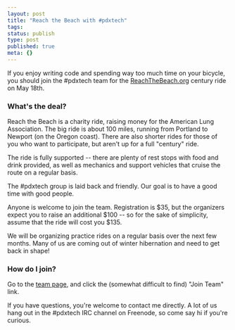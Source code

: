 ```yaml
---
layout: post
title: "Reach the Beach with #pdxtech"
tags:
status: publish
type: post
published: true
meta: {}
---
```

If you enjoy writing code and spending way too much time on your bicycle, you should join the #pdxtech team for the [ReachTheBeach.org](http://reachthebeach.org/) century ride on May 18th.

### What's the deal?

Reach the Beach is a charity ride, raising money for the American Lung Association. The big ride is about 100 miles, running from Portland to Newport (on the Oregon coast). There are also shorter rides for those of you who want to participate, but aren't up for a full "century" ride.

The ride is fully supported -- there are plenty of rest stops with food and drink provided, as well as mechanics and support vehicles that cruise the route on a regular basis.

The #pdxtech group is laid back and friendly. Our goal is to have a good time with good people.

Anyone is welcome to join the team. Registration is $35, but the organizers expect you to raise an additional $100 -- so for the sake of simplicity, assume that the ride will cost you $135.

We will be organizing practice rides on a regular basis over the next few months. Many of us are coming out of winter hibernation and need to get back in shape!

### How do I join?

Go to the [team page](http://action.lung.org/site/TR/Bike/ALAMP_Mountain_Pacific/1325843538?pg=team&fr_id=7170&team_id=59713), and click the (somewhat difficult to find) "Join Team" link.

If you have questions, you're welcome to contact me directly. A lot of us hang out in the #pdxtech IRC channel on Freenode, so come say hi if you're curious.
